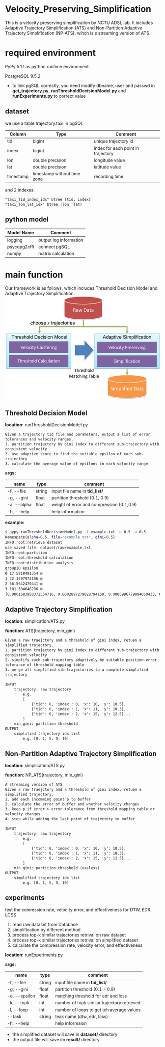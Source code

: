 # Velocity_Preserving_Simplification

This is a velocity preserving simplification by NCTU ADSL lab.
It includes Adaptive Trajectory Simplification (ATS) and Non-Partition Adaptive Trajectory Simplification (NP-ATS), wihch is s streaming version of ATS

# required environment
PyPy 5.1.1 as python runtime environment.

PostgreSQL 9.5.2

* to link pgSQL correctly, you need modify dbname, user and passwd in **get_trajectory.py**, **runThresholdDecisionModel.py** and **runExperiments.py** to correct value

## dataset
we use a table trajectory.taxi in pgSQL

|  Column   |            Type             | Comment                              |
|-----------|-----------------------------|--------------------------------------|
| tid       | bigint                      | unique trajectory id                 |
| index     | bigint                      | index for each point in trajectory   |
| lon       | double precision            | longitude value                      |
| lat       | double precision            | latitude value                       |
| timestamp | timestamp without time zone | recording time                           |

and 2 indexes:
	
    "taxi_tid_index_idx" btree (tid, index)
    "taxi_lon_lat_idx" btree (lon, lat)
    



## python model

| Model Name   | Comment                |
|--------------|------------------------|
| logging      | output log information |
| psycopg2cffi | connect pgSQL          |
| numpy        | matrix calculation     |



# main function

Our framework is as follows, which includes Threshold Decision Model and Adaptive Trajectory Simplification.
![framework](https://github.com/adslnctu/Velocity_Preserving_Simplification/blob/master/framework.png)

## Threshold Decision Model

**location:** runThresholdDecisionModel.py


	Given a trajectory tid file and parameters, output a list of error tolerances and velocity ranges.
    1. partition trajectory by gini index to different sub-trajectory with consistent velocity
    2. use adaptive score to find the suitable epsilon of each sub-trajectory
    3. calculate the average value of epsilons in each velocity range

**args:**

| name | type | comment
|--------|--------| ----|
| -f, --file | string | input file name in **tid_list/** |
| -g, --gini | float | partition threshold (0.1, 0.9) |
| -a, --alpha | float | weight of error and compression (0.1,0.9)|
| -h, --help | | help information|

**example:**

```bash
$ pypy runThresholdDecisionModel.py -f example.txt -g 0.5 -a 0.5
Namespace(alpha=0.5, file='example.txt', gini=0.5)
INFO:root:retrieve dataset
use saved file: dataset/raw/example.txt
INFO:root:partition
INFO:root:threshold calculation
INFO:root:distribution analysis
groupID epsilon
0 17.5818491354 m
1 32.1597972196 m
2 66.5642479441 m
3 101.584648286 m
[0.0001583950372554716, 0.0002897279028794159, 0.0005996779094060433, 0.0009151770115898896]  // epsilon list

```

## Adaptive Trajectory Simplification

**location:** simplication/ATS.py

**function:** ATS(trajectory, min_gini)

	Given a raw traejctory and a threshold of gini index, retuen a simplified trajectory.
    1. partition trajectory by gini index to different sub-trajectory with consistent velocity
    2. simplify each sub-trajectory adaptively by suitable position-error tolerance of threshold mapping table
    3. merge all simplified sib-trajectories to a complete simplified trajectory
        
	INPUT
        trajectory: raw trajectory
            e.g.
            [
                {'tid': 0, 'index': 0, 'x': 10, 'y': 10.5},
                {'tid': 0, 'index': 1, 'x': 11, 'y': 10.3},
                {'tid': 0, 'index': 2, 'x': 15, 'y': 12.5}...
            ]
        min_gini: partition threshold
    OUTPUT
        simplified trajectory idx list
        	e.g. [0, 1, 5, 9, 10]

## Non-Partition Adaptive Trajectory Simplification

**location:** simplication/ATS.py

**function:** NP_ATS(trajectory, min_gini)
	
    A streaming version of ATS
	Given a raw traejctory and a threshold of gini index, retuen a simplified trajectory.
    1. add each incomming point p to buffer
    2. calculate the error of buffer and whether velocity changes
    3. keep p if error > error tolerance from threshold mapping table or velocity changes
    4. stop while adding the last point of trajectory to buffer
        
	INPUT
        trajectory: raw trajectory
            e.g.
            [
                {'tid': 0, 'index': 0, 'x': 10, 'y': 10.5},
                {'tid': 0, 'index': 1, 'x': 11, 'y': 10.3},
                {'tid': 0, 'index': 2, 'x': 15, 'y': 12.5}...
            ]
        min_gini: partition threshold (useless)
    OUTPUT
        simplified trajectory idx list
        	e.g. [0, 1, 5, 9, 10]

## experiments

test the comression rate, velocity error, and effectiveness for DTW, EDR, LCSS
1. read raw dataset from Database
2. simplification by different method
3. process top-k similar trajectories retrival on raw dataset
4. process top-k similar trajectories retrival on simplified dataset
5. calculate the compression rate, velocity error, and effectiveness


**location:** runExperiments.py

**args:**

| name | type | comment
|--------|--------| ----|
| -f, --file | string | input file name in **tid_list/** |
| -g, --gini | float | partition threshold (0.1 - 0.9) |
| -e, --epsilon| float | matching threshold for edr and lcss|
| -k, --topk | int | number of topk similar trajectory retrieved|
| -l, --loop | int | number of loops to get teh average values |
| --task     | string | teak name (dtw, edr, lcss) |
| -h, --help | | help informaion|

* the simplified dataset will save in **dataset/** directory
* the output file will save im **result/** directory
